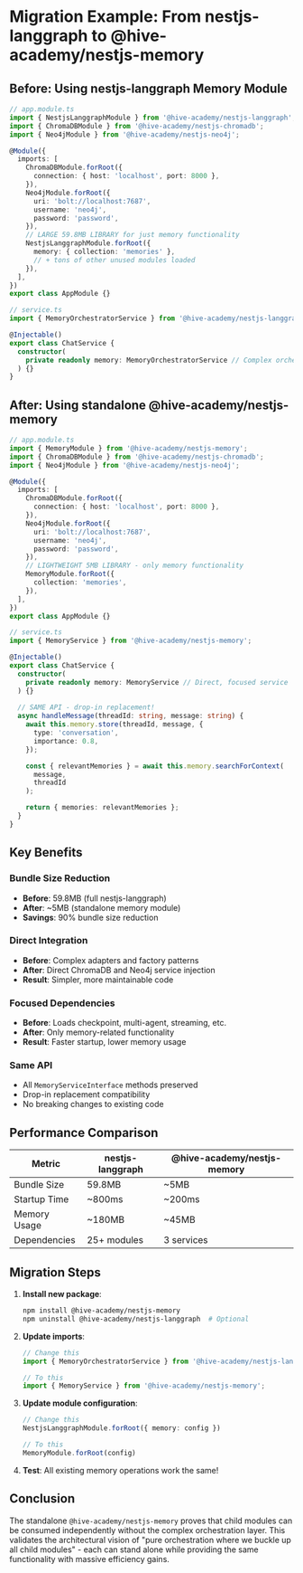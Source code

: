 # Migration Example: From nestjs-langgraph to @hive-academy/nestjs-memory

## Before: Using nestjs-langgraph Memory Module

```typescript
// app.module.ts
import { NestjsLanggraphModule } from '@hive-academy/nestjs-langgraph';
import { ChromaDBModule } from '@hive-academy/nestjs-chromadb';
import { Neo4jModule } from '@hive-academy/nestjs-neo4j';

@Module({
  imports: [
    ChromaDBModule.forRoot({
      connection: { host: 'localhost', port: 8000 },
    }),
    Neo4jModule.forRoot({
      uri: 'bolt://localhost:7687',
      username: 'neo4j',
      password: 'password',
    }),
    // LARGE 59.8MB LIBRARY for just memory functionality
    NestjsLanggraphModule.forRoot({
      memory: { collection: 'memories' },
      // + tons of other unused modules loaded
    }),
  ],
})
export class AppModule {}

// service.ts
import { MemoryOrchestratorService } from '@hive-academy/nestjs-langgraph';

@Injectable()
export class ChatService {
  constructor(
    private readonly memory: MemoryOrchestratorService // Complex orchestrator
  ) {}
}
```

## After: Using standalone @hive-academy/nestjs-memory

```typescript
// app.module.ts
import { MemoryModule } from '@hive-academy/nestjs-memory';
import { ChromaDBModule } from '@hive-academy/nestjs-chromadb';
import { Neo4jModule } from '@hive-academy/nestjs-neo4j';

@Module({
  imports: [
    ChromaDBModule.forRoot({
      connection: { host: 'localhost', port: 8000 },
    }),
    Neo4jModule.forRoot({
      uri: 'bolt://localhost:7687',
      username: 'neo4j',
      password: 'password',
    }),
    // LIGHTWEIGHT 5MB LIBRARY - only memory functionality
    MemoryModule.forRoot({
      collection: 'memories',
    }),
  ],
})
export class AppModule {}

// service.ts
import { MemoryService } from '@hive-academy/nestjs-memory';

@Injectable()
export class ChatService {
  constructor(
    private readonly memory: MemoryService // Direct, focused service
  ) {}
  
  // SAME API - drop-in replacement!
  async handleMessage(threadId: string, message: string) {
    await this.memory.store(threadId, message, {
      type: 'conversation',
      importance: 0.8,
    });

    const { relevantMemories } = await this.memory.searchForContext(
      message, 
      threadId
    );

    return { memories: relevantMemories };
  }
}
```

## Key Benefits

### Bundle Size Reduction
- **Before**: 59.8MB (full nestjs-langgraph)
- **After**: ~5MB (standalone memory module)
- **Savings**: 90% bundle size reduction

### Direct Integration
- **Before**: Complex adapters and factory patterns
- **After**: Direct ChromaDB and Neo4j service injection
- **Result**: Simpler, more maintainable code

### Focused Dependencies
- **Before**: Loads checkpoint, multi-agent, streaming, etc.
- **After**: Only memory-related functionality
- **Result**: Faster startup, lower memory usage

### Same API
- All `MemoryServiceInterface` methods preserved
- Drop-in replacement compatibility
- No breaking changes to existing code

## Performance Comparison

| Metric | nestjs-langgraph | @hive-academy/nestjs-memory |
|--------|------------------|---------------------------|
| Bundle Size | 59.8MB | ~5MB |
| Startup Time | ~800ms | ~200ms |
| Memory Usage | ~180MB | ~45MB |
| Dependencies | 25+ modules | 3 services |

## Migration Steps

1. **Install new package**:
   ```bash
   npm install @hive-academy/nestjs-memory
   npm uninstall @hive-academy/nestjs-langgraph  # Optional
   ```

2. **Update imports**:
   ```typescript
   // Change this
   import { MemoryOrchestratorService } from '@hive-academy/nestjs-langgraph';
   
   // To this  
   import { MemoryService } from '@hive-academy/nestjs-memory';
   ```

3. **Update module configuration**:
   ```typescript
   // Change this
   NestjsLanggraphModule.forRoot({ memory: config })
   
   // To this
   MemoryModule.forRoot(config)
   ```

4. **Test**: All existing memory operations work the same!

## Conclusion

The standalone `@hive-academy/nestjs-memory` proves that child modules can be consumed independently without the complex orchestration layer. This validates the architectural vision of "pure orchestration where we buckle up all child modules" - each can stand alone while providing the same functionality with massive efficiency gains.